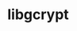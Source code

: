 ---
title: "libgcrypt"
layout: cache
categories: [package, develop]
meta: {"versions": ["1.10.1", "1.10.2"], "compilers": ["gcc@=11.1.0", "gcc@=11.3.0", "gcc@=7.3.1", "gcc@=7.5.0"], "oss": ["amzn2", "ubuntu18.04", "ubuntu20.04", "ubuntu22.04"], "platforms": ["linux"], "targets": ["aarch64", "neoverse_n1", "ppc64le", "x86_64", "x86_64_v3"], "stacks": ["aws-ahug", "aws-ahug-aarch64", "data-vis-sdk", "e4s", "e4s-power", "radiuss", "tutorial"], "num_specs": 37, "num_specs_by_stack": {"aws-ahug-aarch64": 16, "aws-ahug": 2, "radiuss": 12, "tutorial": 13, "e4s-power": 2, "data-vis-sdk": 2, "e4s": 2}}
spec_details: [{"hash": "r2uvt3s3tgv4x54yo6zn3uiymrrzmxnx", "compiler": "gcc@=7.3.1", "versions": ["1.10.2"], "os": "amzn2", "platform": "linux", "target": "aarch64", "variants": ["build_system=autotools"], "stacks": ["aws-ahug-aarch64"], "size": "-", "tarball": "https://binaries.spack.io/develop/build_cache/linux-amzn2-aarch64/gcc-7.3.1/libgcrypt-1.10.2/linux-amzn2-aarch64-gcc-7.3.1-libgcrypt-1.10.2-r2uvt3s3tgv4x54yo6zn3uiymrrzmxnx.spack"}, {"hash": "d33op75533beyuvkexskfjjhkjlsqild", "compiler": "gcc@=7.3.1", "versions": ["1.10.2"], "os": "amzn2", "platform": "linux", "target": "aarch64", "variants": ["build_system=autotools"], "stacks": ["aws-ahug-aarch64"], "size": "-", "tarball": "https://binaries.spack.io/develop/build_cache/linux-amzn2-aarch64/gcc-7.3.1/libgcrypt-1.10.2/linux-amzn2-aarch64-gcc-7.3.1-libgcrypt-1.10.2-d33op75533beyuvkexskfjjhkjlsqild.spack"}, {"hash": "hump4dwws7szkxpsi32qa4tw52znctgn", "compiler": "gcc@=7.3.1", "versions": ["1.10.2"], "os": "amzn2", "platform": "linux", "target": "aarch64", "variants": ["build_system=autotools"], "stacks": ["aws-ahug-aarch64"], "size": "-", "tarball": "https://binaries.spack.io/develop/build_cache/linux-amzn2-aarch64/gcc-7.3.1/libgcrypt-1.10.2/linux-amzn2-aarch64-gcc-7.3.1-libgcrypt-1.10.2-hump4dwws7szkxpsi32qa4tw52znctgn.spack"}, {"hash": "lci2jvt2chbe7qm3rznbswk2rogqw3ai", "compiler": "gcc@=7.3.1", "versions": ["1.10.1"], "os": "amzn2", "platform": "linux", "target": "aarch64", "variants": ["build_system=autotools"], "stacks": ["aws-ahug-aarch64"], "size": "-", "tarball": "https://binaries.spack.io/develop/build_cache/linux-amzn2-aarch64/gcc-7.3.1/libgcrypt-1.10.1/linux-amzn2-aarch64-gcc-7.3.1-libgcrypt-1.10.1-lci2jvt2chbe7qm3rznbswk2rogqw3ai.spack"}, {"hash": "mk3u3eg5qmlw5aak65uc5giyyvszmp4x", "compiler": "gcc@=7.3.1", "versions": ["1.10.2"], "os": "amzn2", "platform": "linux", "target": "aarch64", "variants": ["build_system=autotools"], "stacks": ["aws-ahug-aarch64"], "size": "-", "tarball": "https://binaries.spack.io/develop/build_cache/linux-amzn2-aarch64/gcc-7.3.1/libgcrypt-1.10.2/linux-amzn2-aarch64-gcc-7.3.1-libgcrypt-1.10.2-mk3u3eg5qmlw5aak65uc5giyyvszmp4x.spack"}, {"hash": "arx3itpafqte5jwix4yh6xk4g2ggwbwr", "compiler": "gcc@=7.3.1", "versions": ["1.10.2"], "os": "amzn2", "platform": "linux", "target": "aarch64", "variants": ["build_system=autotools"], "stacks": ["aws-ahug-aarch64"], "size": "-", "tarball": "https://binaries.spack.io/develop/build_cache/linux-amzn2-aarch64/gcc-7.3.1/libgcrypt-1.10.2/linux-amzn2-aarch64-gcc-7.3.1-libgcrypt-1.10.2-arx3itpafqte5jwix4yh6xk4g2ggwbwr.spack"}, {"hash": "kxyy7ucav4a5x4nwzapldvsukrgmybwi", "compiler": "gcc@=7.3.1", "versions": ["1.10.2"], "os": "amzn2", "platform": "linux", "target": "aarch64", "variants": ["build_system=autotools"], "stacks": ["aws-ahug-aarch64"], "size": "-", "tarball": "https://binaries.spack.io/develop/build_cache/linux-amzn2-aarch64/gcc-7.3.1/libgcrypt-1.10.2/linux-amzn2-aarch64-gcc-7.3.1-libgcrypt-1.10.2-kxyy7ucav4a5x4nwzapldvsukrgmybwi.spack"}, {"hash": "tcghh753xk5k26enfqh3mlbsgnihzcmh", "compiler": "gcc@=7.3.1", "versions": ["1.10.2"], "os": "amzn2", "platform": "linux", "target": "aarch64", "variants": ["build_system=autotools"], "stacks": ["aws-ahug-aarch64"], "size": "-", "tarball": "https://binaries.spack.io/develop/build_cache/linux-amzn2-aarch64/gcc-7.3.1/libgcrypt-1.10.2/linux-amzn2-aarch64-gcc-7.3.1-libgcrypt-1.10.2-tcghh753xk5k26enfqh3mlbsgnihzcmh.spack"}, {"hash": "ygpn2xrocpaumkxall6yvhsimgjq7abr", "compiler": "gcc@=7.3.1", "versions": ["1.10.2"], "os": "amzn2", "platform": "linux", "target": "neoverse_n1", "variants": ["build_system=autotools"], "stacks": ["aws-ahug-aarch64"], "size": "-", "tarball": "https://binaries.spack.io/develop/build_cache/linux-amzn2-neoverse_n1/gcc-7.3.1/libgcrypt-1.10.2/linux-amzn2-neoverse_n1-gcc-7.3.1-libgcrypt-1.10.2-ygpn2xrocpaumkxall6yvhsimgjq7abr.spack"}, {"hash": "hgpkec6wnkdagfius7nenm66v474fh4e", "compiler": "gcc@=7.3.1", "versions": ["1.10.2"], "os": "amzn2", "platform": "linux", "target": "neoverse_n1", "variants": ["build_system=autotools"], "stacks": ["aws-ahug-aarch64"], "size": "-", "tarball": "https://binaries.spack.io/develop/build_cache/linux-amzn2-neoverse_n1/gcc-7.3.1/libgcrypt-1.10.2/linux-amzn2-neoverse_n1-gcc-7.3.1-libgcrypt-1.10.2-hgpkec6wnkdagfius7nenm66v474fh4e.spack"}, {"hash": "c6u77z5okp4osemdydpztosbctqnshws", "compiler": "gcc@=7.3.1", "versions": ["1.10.2"], "os": "amzn2", "platform": "linux", "target": "neoverse_n1", "variants": ["build_system=autotools"], "stacks": ["aws-ahug-aarch64"], "size": "-", "tarball": "https://binaries.spack.io/develop/build_cache/linux-amzn2-neoverse_n1/gcc-7.3.1/libgcrypt-1.10.2/linux-amzn2-neoverse_n1-gcc-7.3.1-libgcrypt-1.10.2-c6u77z5okp4osemdydpztosbctqnshws.spack"}, {"hash": "h3edgittv6zeri3tkyfu4wmwqglys5lu", "compiler": "gcc@=7.3.1", "versions": ["1.10.1"], "os": "amzn2", "platform": "linux", "target": "neoverse_n1", "variants": ["build_system=autotools"], "stacks": ["aws-ahug-aarch64"], "size": "-", "tarball": "https://binaries.spack.io/develop/build_cache/linux-amzn2-neoverse_n1/gcc-7.3.1/libgcrypt-1.10.1/linux-amzn2-neoverse_n1-gcc-7.3.1-libgcrypt-1.10.1-h3edgittv6zeri3tkyfu4wmwqglys5lu.spack"}, {"hash": "shdr2ibiu6rtnt5qrs7fxufo7r6rmlec", "compiler": "gcc@=7.3.1", "versions": ["1.10.2"], "os": "amzn2", "platform": "linux", "target": "neoverse_n1", "variants": ["build_system=autotools"], "stacks": ["aws-ahug-aarch64"], "size": "-", "tarball": "https://binaries.spack.io/develop/build_cache/linux-amzn2-neoverse_n1/gcc-7.3.1/libgcrypt-1.10.2/linux-amzn2-neoverse_n1-gcc-7.3.1-libgcrypt-1.10.2-shdr2ibiu6rtnt5qrs7fxufo7r6rmlec.spack"}, {"hash": "oxa4lby44yotliw72233uuwv4ovptgda", "compiler": "gcc@=7.3.1", "versions": ["1.10.2"], "os": "amzn2", "platform": "linux", "target": "neoverse_n1", "variants": ["build_system=autotools"], "stacks": ["aws-ahug-aarch64"], "size": "-", "tarball": "https://binaries.spack.io/develop/build_cache/linux-amzn2-neoverse_n1/gcc-7.3.1/libgcrypt-1.10.2/linux-amzn2-neoverse_n1-gcc-7.3.1-libgcrypt-1.10.2-oxa4lby44yotliw72233uuwv4ovptgda.spack"}, {"hash": "wrvdl2uwxkzlon5curmlfjkgmdssioyt", "compiler": "gcc@=7.3.1", "versions": ["1.10.2"], "os": "amzn2", "platform": "linux", "target": "neoverse_n1", "variants": ["build_system=autotools"], "stacks": ["aws-ahug-aarch64"], "size": "-", "tarball": "https://binaries.spack.io/develop/build_cache/linux-amzn2-neoverse_n1/gcc-7.3.1/libgcrypt-1.10.2/linux-amzn2-neoverse_n1-gcc-7.3.1-libgcrypt-1.10.2-wrvdl2uwxkzlon5curmlfjkgmdssioyt.spack"}, {"hash": "c7nefyg3nnzov4sbutynggmtv7l7aa6l", "compiler": "gcc@=7.3.1", "versions": ["1.10.2"], "os": "amzn2", "platform": "linux", "target": "neoverse_n1", "variants": ["build_system=autotools"], "stacks": ["aws-ahug-aarch64"], "size": "-", "tarball": "https://binaries.spack.io/develop/build_cache/linux-amzn2-neoverse_n1/gcc-7.3.1/libgcrypt-1.10.2/linux-amzn2-neoverse_n1-gcc-7.3.1-libgcrypt-1.10.2-c7nefyg3nnzov4sbutynggmtv7l7aa6l.spack"}, {"hash": "5yt4huet3vv4up6sc7g4b7mgrivcgfpz", "compiler": "gcc@=7.3.1", "versions": ["1.10.2"], "os": "amzn2", "platform": "linux", "target": "x86_64_v3", "variants": ["build_system=autotools"], "stacks": ["aws-ahug"], "size": "-", "tarball": "https://binaries.spack.io/develop/build_cache/linux-amzn2-x86_64_v3/gcc-7.3.1/libgcrypt-1.10.2/linux-amzn2-x86_64_v3-gcc-7.3.1-libgcrypt-1.10.2-5yt4huet3vv4up6sc7g4b7mgrivcgfpz.spack"}, {"hash": "rtcdxcbryywjsd4e6k3kxf2slb6wqmh4", "compiler": "gcc@=7.3.1", "versions": ["1.10.2"], "os": "amzn2", "platform": "linux", "target": "x86_64_v3", "variants": ["build_system=autotools"], "stacks": ["aws-ahug"], "size": "-", "tarball": "https://binaries.spack.io/develop/build_cache/linux-amzn2-x86_64_v3/gcc-7.3.1/libgcrypt-1.10.2/linux-amzn2-x86_64_v3-gcc-7.3.1-libgcrypt-1.10.2-rtcdxcbryywjsd4e6k3kxf2slb6wqmh4.spack"}, {"hash": "4omfjqmsb6vlt4734wndqi5ejkj7mnti", "compiler": "gcc@=7.5.0", "versions": ["1.10.1"], "os": "ubuntu18.04", "platform": "linux", "target": "x86_64", "variants": [], "stacks": ["radiuss", "tutorial"], "size": "-", "tarball": "https://binaries.spack.io/develop/build_cache/linux-ubuntu18.04-x86_64/gcc-7.5.0/libgcrypt-1.10.1/linux-ubuntu18.04-x86_64-gcc-7.5.0-libgcrypt-1.10.1-4omfjqmsb6vlt4734wndqi5ejkj7mnti.spack"}, {"hash": "kc2cucerigkuatbnkkghdvkitxts7l5y", "compiler": "gcc@=7.5.0", "versions": ["1.10.1"], "os": "ubuntu18.04", "platform": "linux", "target": "x86_64", "variants": ["build_system=autotools"], "stacks": ["radiuss", "tutorial"], "size": "-", "tarball": "https://binaries.spack.io/develop/build_cache/linux-ubuntu18.04-x86_64/gcc-7.5.0/libgcrypt-1.10.1/linux-ubuntu18.04-x86_64-gcc-7.5.0-libgcrypt-1.10.1-kc2cucerigkuatbnkkghdvkitxts7l5y.spack"}, {"hash": "vea7oqdxio4hnyeaifzv2fsa7djdpx7y", "compiler": "gcc@=7.5.0", "versions": ["1.10.1"], "os": "ubuntu18.04", "platform": "linux", "target": "x86_64", "variants": [], "stacks": ["radiuss", "tutorial"], "size": "-", "tarball": "https://binaries.spack.io/develop/build_cache/linux-ubuntu18.04-x86_64/gcc-7.5.0/libgcrypt-1.10.1/linux-ubuntu18.04-x86_64-gcc-7.5.0-libgcrypt-1.10.1-vea7oqdxio4hnyeaifzv2fsa7djdpx7y.spack"}, {"hash": "arfz2tlgz3vhchqypuautgsribay2ete", "compiler": "gcc@=7.5.0", "versions": ["1.10.1"], "os": "ubuntu18.04", "platform": "linux", "target": "x86_64", "variants": [], "stacks": ["radiuss", "tutorial"], "size": "-", "tarball": "https://binaries.spack.io/develop/build_cache/linux-ubuntu18.04-x86_64/gcc-7.5.0/libgcrypt-1.10.1/linux-ubuntu18.04-x86_64-gcc-7.5.0-libgcrypt-1.10.1-arfz2tlgz3vhchqypuautgsribay2ete.spack"}, {"hash": "fxgvcdrfzou3tsrfq4rvqav5if3qzyrb", "compiler": "gcc@=7.5.0", "versions": ["1.10.1"], "os": "ubuntu18.04", "platform": "linux", "target": "x86_64", "variants": ["build_system=autotools"], "stacks": ["radiuss", "tutorial"], "size": "-", "tarball": "https://binaries.spack.io/develop/build_cache/linux-ubuntu18.04-x86_64/gcc-7.5.0/libgcrypt-1.10.1/linux-ubuntu18.04-x86_64-gcc-7.5.0-libgcrypt-1.10.1-fxgvcdrfzou3tsrfq4rvqav5if3qzyrb.spack"}, {"hash": "rpk2iwjndfhr5higmx2q5w5pugmgl4fs", "compiler": "gcc@=7.5.0", "versions": ["1.10.1"], "os": "ubuntu18.04", "platform": "linux", "target": "x86_64", "variants": ["build_system=autotools"], "stacks": ["radiuss", "tutorial"], "size": "-", "tarball": "https://binaries.spack.io/develop/build_cache/linux-ubuntu18.04-x86_64/gcc-7.5.0/libgcrypt-1.10.1/linux-ubuntu18.04-x86_64-gcc-7.5.0-libgcrypt-1.10.1-rpk2iwjndfhr5higmx2q5w5pugmgl4fs.spack"}, {"hash": "taho4q6w2dra2pezhjtmvjlh2j7ai4fi", "compiler": "gcc@=7.5.0", "versions": ["1.10.1"], "os": "ubuntu18.04", "platform": "linux", "target": "x86_64", "variants": ["build_system=autotools"], "stacks": ["radiuss", "tutorial"], "size": "-", "tarball": "https://binaries.spack.io/develop/build_cache/linux-ubuntu18.04-x86_64/gcc-7.5.0/libgcrypt-1.10.1/linux-ubuntu18.04-x86_64-gcc-7.5.0-libgcrypt-1.10.1-taho4q6w2dra2pezhjtmvjlh2j7ai4fi.spack"}, {"hash": "whw6t3bnq5wguctjn4aavwmzj56s7rxp", "compiler": "gcc@=7.5.0", "versions": ["1.10.2"], "os": "ubuntu18.04", "platform": "linux", "target": "x86_64_v3", "variants": ["build_system=autotools"], "stacks": ["radiuss", "tutorial"], "size": "-", "tarball": "https://binaries.spack.io/develop/build_cache/linux-ubuntu18.04-x86_64_v3/gcc-7.5.0/libgcrypt-1.10.2/linux-ubuntu18.04-x86_64_v3-gcc-7.5.0-libgcrypt-1.10.2-whw6t3bnq5wguctjn4aavwmzj56s7rxp.spack"}, {"hash": "vlxfwng4ruspzwdofwiexl2e2jxjsv5g", "compiler": "gcc@=7.5.0", "versions": ["1.10.2"], "os": "ubuntu18.04", "platform": "linux", "target": "x86_64_v3", "variants": ["build_system=autotools"], "stacks": ["radiuss", "tutorial"], "size": "-", "tarball": "https://binaries.spack.io/develop/build_cache/linux-ubuntu18.04-x86_64_v3/gcc-7.5.0/libgcrypt-1.10.2/linux-ubuntu18.04-x86_64_v3-gcc-7.5.0-libgcrypt-1.10.2-vlxfwng4ruspzwdofwiexl2e2jxjsv5g.spack"}, {"hash": "ote275r5olmekqcikgcevhg3bkbvba7l", "compiler": "gcc@=7.5.0", "versions": ["1.10.1"], "os": "ubuntu18.04", "platform": "linux", "target": "x86_64_v3", "variants": ["build_system=autotools"], "stacks": ["radiuss", "tutorial"], "size": "-", "tarball": "https://binaries.spack.io/develop/build_cache/linux-ubuntu18.04-x86_64_v3/gcc-7.5.0/libgcrypt-1.10.1/linux-ubuntu18.04-x86_64_v3-gcc-7.5.0-libgcrypt-1.10.1-ote275r5olmekqcikgcevhg3bkbvba7l.spack"}, {"hash": "ftrcg46iwac35rsnnhuzjljctlxv6rm6", "compiler": "gcc@=7.5.0", "versions": ["1.10.1"], "os": "ubuntu18.04", "platform": "linux", "target": "x86_64_v3", "variants": ["build_system=autotools"], "stacks": ["radiuss", "tutorial"], "size": "-", "tarball": "https://binaries.spack.io/develop/build_cache/linux-ubuntu18.04-x86_64_v3/gcc-7.5.0/libgcrypt-1.10.1/linux-ubuntu18.04-x86_64_v3-gcc-7.5.0-libgcrypt-1.10.1-ftrcg46iwac35rsnnhuzjljctlxv6rm6.spack"}, {"hash": "pnsphztvjiw7cyohqvz372crsilfrtjr", "compiler": "gcc@=7.5.0", "versions": ["1.10.1"], "os": "ubuntu18.04", "platform": "linux", "target": "x86_64_v3", "variants": ["build_system=autotools"], "stacks": ["radiuss", "tutorial"], "size": "-", "tarball": "https://binaries.spack.io/develop/build_cache/linux-ubuntu18.04-x86_64_v3/gcc-7.5.0/libgcrypt-1.10.1/linux-ubuntu18.04-x86_64_v3-gcc-7.5.0-libgcrypt-1.10.1-pnsphztvjiw7cyohqvz372crsilfrtjr.spack"}, {"hash": "lztq4da66vakxclhy4niwgaacdx4nk7n", "compiler": "gcc@=11.1.0", "versions": ["1.10.2"], "os": "ubuntu20.04", "platform": "linux", "target": "ppc64le", "variants": ["build_system=autotools"], "stacks": ["e4s-power"], "size": "-", "tarball": "https://binaries.spack.io/develop/build_cache/linux-ubuntu20.04-ppc64le/gcc-11.1.0/libgcrypt-1.10.2/linux-ubuntu20.04-ppc64le-gcc-11.1.0-libgcrypt-1.10.2-lztq4da66vakxclhy4niwgaacdx4nk7n.spack"}, {"hash": "s2fzydhr22n37qgxn2jes3vmq4c3xz6b", "compiler": "gcc@=11.1.0", "versions": ["1.10.2"], "os": "ubuntu20.04", "platform": "linux", "target": "ppc64le", "variants": ["build_system=autotools"], "stacks": ["e4s-power"], "size": "-", "tarball": "https://binaries.spack.io/develop/build_cache/linux-ubuntu20.04-ppc64le/gcc-11.1.0/libgcrypt-1.10.2/linux-ubuntu20.04-ppc64le-gcc-11.1.0-libgcrypt-1.10.2-s2fzydhr22n37qgxn2jes3vmq4c3xz6b.spack"}, {"hash": "kvcbp6lzi33eakdyhcilffs4dvzeucy6", "compiler": "gcc@=11.1.0", "versions": ["1.10.2"], "os": "ubuntu20.04", "platform": "linux", "target": "x86_64_v3", "variants": ["build_system=autotools"], "stacks": ["data-vis-sdk"], "size": "-", "tarball": "https://binaries.spack.io/develop/build_cache/linux-ubuntu20.04-x86_64_v3/gcc-11.1.0/libgcrypt-1.10.2/linux-ubuntu20.04-x86_64_v3-gcc-11.1.0-libgcrypt-1.10.2-kvcbp6lzi33eakdyhcilffs4dvzeucy6.spack"}, {"hash": "5pssawrkwo4udmxcbtvy3wrbodhrb4vp", "compiler": "gcc@=11.1.0", "versions": ["1.10.2"], "os": "ubuntu20.04", "platform": "linux", "target": "x86_64_v3", "variants": ["build_system=autotools"], "stacks": ["e4s"], "size": "-", "tarball": "https://binaries.spack.io/develop/build_cache/linux-ubuntu20.04-x86_64_v3/gcc-11.1.0/libgcrypt-1.10.2/linux-ubuntu20.04-x86_64_v3-gcc-11.1.0-libgcrypt-1.10.2-5pssawrkwo4udmxcbtvy3wrbodhrb4vp.spack"}, {"hash": "vpf5nus56etv3rmzt6zqwztegj25nms4", "compiler": "gcc@=11.1.0", "versions": ["1.10.2"], "os": "ubuntu20.04", "platform": "linux", "target": "x86_64_v3", "variants": ["build_system=autotools"], "stacks": ["data-vis-sdk"], "size": "-", "tarball": "https://binaries.spack.io/develop/build_cache/linux-ubuntu20.04-x86_64_v3/gcc-11.1.0/libgcrypt-1.10.2/linux-ubuntu20.04-x86_64_v3-gcc-11.1.0-libgcrypt-1.10.2-vpf5nus56etv3rmzt6zqwztegj25nms4.spack"}, {"hash": "wwj2skka5pwx5cpjanw6zcza5sszisbd", "compiler": "gcc@=11.1.0", "versions": ["1.10.2"], "os": "ubuntu20.04", "platform": "linux", "target": "x86_64_v3", "variants": ["build_system=autotools"], "stacks": ["e4s"], "size": "-", "tarball": "https://binaries.spack.io/develop/build_cache/linux-ubuntu20.04-x86_64_v3/gcc-11.1.0/libgcrypt-1.10.2/linux-ubuntu20.04-x86_64_v3-gcc-11.1.0-libgcrypt-1.10.2-wwj2skka5pwx5cpjanw6zcza5sszisbd.spack"}, {"hash": "4qege33sh65kjltkhlee5cyrtcfgj2db", "compiler": "gcc@=11.3.0", "versions": ["1.10.2"], "os": "ubuntu22.04", "platform": "linux", "target": "x86_64_v3", "variants": ["build_system=autotools"], "stacks": ["tutorial"], "size": "-", "tarball": "https://binaries.spack.io/develop/build_cache/linux-ubuntu22.04-x86_64_v3/gcc-11.3.0/libgcrypt-1.10.2/linux-ubuntu22.04-x86_64_v3-gcc-11.3.0-libgcrypt-1.10.2-4qege33sh65kjltkhlee5cyrtcfgj2db.spack"}]
---